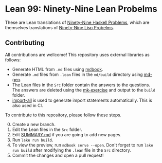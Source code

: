 # Lean 99: Ninety-Nine Lean Probelms

These are Lean translations of [Ninety-Nine Haskell Problems](https://wiki.haskell.org/H-99:_Ninety-Nine_Haskell_Problems), which are themselves translations of [Ninety-Nine Lisp Probelms](https://www.ic.unicamp.br/~meidanis/courses/mc336/problemas-lisp/L-99_Ninety-Nine_Lisp_Problems.html).

## Contributing

All contributions are wellcome! This repository uses external libraries as follows:

* Generate HTML from `.md` files using [mdbook](https://github.com/rust-lang/mdBook).
* Generate `.md` files from `.lean` files in the `md/build` directory using [md-gen](https://github.com/Seasawher/mdgen).
* The Lean files in the `Src` folder contain the answers to the questions. The answers are deleted using the [mk-exercise](https://github.com/Seasawher/mk-exercise) and output to the `build` folder.
* [import-all](https://github.com/Seasawher/import-all) is used to generate import statements automatically. This is also used in CI.

To contribute to this repository, please follow these steps.

0. Create a new branch.
1. Edit the Lean files in the `Src` folder.
2. Edit [SUMMARY.md](./md/SUMMARY.md) if you are going to add new pages.
3. Run `lake run build`.
4. To view the preview, run `mdbook serve --open`. Don't forget to run `lake run build` after modifying the `.lean` file in the `Src` directory.
5. Commit the changes and open a pull request!